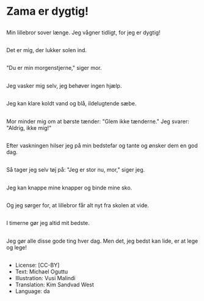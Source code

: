 # Zama er dygtig!

##
Min lillebror sover længe. Jeg vågner tidligt, for jeg er dygtig!

##
Det er mig, der lukker solen ind.

##
"Du er min morgenstjerne," siger mor.

##
Jeg vasker mig selv, jeg behøver ingen hjælp.

##
Jeg kan klare koldt vand og blå, ildelugtende sæbe.

##
Mor minder mig om at børste tænder: "Glem ikke tænderne." Jeg svarer: "Aldrig, ikke mig!"

##
Efter vaskningen hilser jeg på min bedstefar og tante og ønsker dem en god dag.

##
Så tager jeg selv tøj på: "Jeg er stor nu, mor," siger jeg.

##
Jeg kan knappe mine knapper og binde mine sko.

##
Og jeg sørger for, at lillebror får alt nyt fra skolen at vide.

##
I timerne gør jeg altid mit bedste.

##
Jeg gør alle disse gode ting hver dag. Men det, jeg bedst kan lide, er at lege og lege!

##
* License: [CC-BY]
* Text: Michael Oguttu
* Illustration: Vusi Malindi
* Translation: Kim Sandvad West
* Language: da
